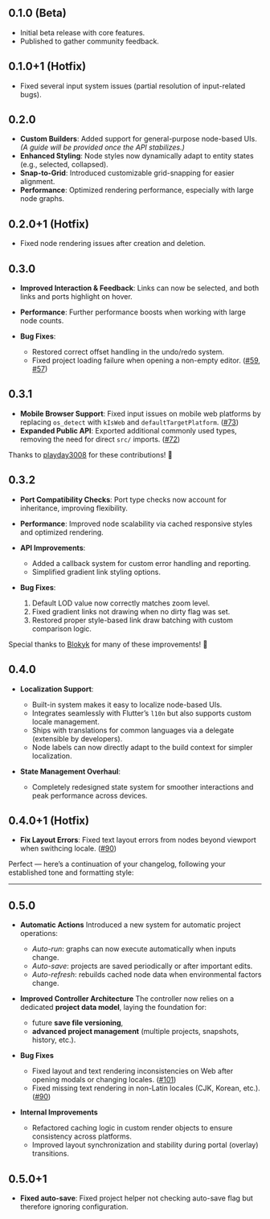## 0.1.0 (Beta)

- Initial beta release with core features.
- Published to gather community feedback.

## 0.1.0+1 (Hotfix)

- Fixed several input system issues (partial resolution of input-related bugs).

## 0.2.0

- **Custom Builders**: Added support for general-purpose node-based UIs.
  _(A guide will be provided once the API stabilizes.)_
- **Enhanced Styling**: Node styles now dynamically adapt to entity states (e.g., selected, collapsed).
- **Snap-to-Grid**: Introduced customizable grid-snapping for easier alignment.
- **Performance**: Optimized rendering performance, especially with large node graphs.

## 0.2.0+1 (Hotfix)

- Fixed node rendering issues after creation and deletion.

## 0.3.0

- **Improved Interaction & Feedback**: Links can now be selected, and both links and ports highlight on hover.
- **Performance**: Further performance boosts when working with large node counts.
- **Bug Fixes**:

  - Restored correct offset handling in the undo/redo system.
  - Fixed project loading failure when opening a non-empty editor.
    ([#59](https://github.com/WilliamKarolDiCioccio/fl_nodes/pull/59), [#57](https://github.com/WilliamKarolDiCioccio/fl_nodes/pull/57))

## 0.3.1

- **Mobile Browser Support**: Fixed input issues on mobile web platforms by replacing `os_detect` with `kIsWeb` and `defaultTargetPlatform`.
  ([#73](https://github.com/WilliamKarolDiCioccio/fl_nodes/pull/73))
- **Expanded Public API**: Exported additional commonly used types, removing the need for direct `src/` imports.
  ([#72](https://github.com/WilliamKarolDiCioccio/fl_nodes/pull/72))

Thanks to [playday3008](https://github.com/playday3008) for these contributions! 🎉

## 0.3.2

- **Port Compatibility Checks**: Port type checks now account for inheritance, improving flexibility.
- **Performance**: Improved node scalability via cached responsive styles and optimized rendering.
- **API Improvements**:

  - Added a callback system for custom error handling and reporting.
  - Simplified gradient link styling options.

- **Bug Fixes**:

  1. Default LOD value now correctly matches zoom level.
  2. Fixed gradient links not drawing when no dirty flag was set.
  3. Restored proper style-based link draw batching with custom comparison logic.

Special thanks to [Blokyk](https://github.com/Blokyk) for many of these improvements! 🙌

## 0.4.0

- **Localization Support**:

  - Built-in system makes it easy to localize node-based UIs.
  - Integrates seamlessly with Flutter’s `l10n` but also supports custom locale management.
  - Ships with translations for common languages via a delegate (extensible by developers).
  - Node labels can now directly adapt to the build context for simpler localization.

- **State Management Overhaul**:

  - Completely redesigned state system for smoother interactions and peak performance across devices.

## 0.4.0+1 (Hotfix)

- **Fix Layout Errors**: Fixed text layout errors from nodes beyond viewport when swithcing locale.
  ([#90](https://github.com/WilliamKarolDiCioccio/fl_nodes/pull/90))

Perfect — here’s a continuation of your changelog, following your established tone and formatting style:

---

## 0.5.0

- **Automatic Actions**
  Introduced a new system for automatic project operations:

  - _Auto-run_: graphs can now execute automatically when inputs change.
  - _Auto-save_: projects are saved periodically or after important edits.
  - _Auto-refresh_: rebuilds cached node data when environmental factors change.

- **Improved Controller Architecture**
  The controller now relies on a dedicated **project data model**, laying the foundation for:

  - future **save file versioning**,
  - **advanced project management** (multiple projects, snapshots, history, etc.).

- **Bug Fixes**

  - Fixed layout and text rendering inconsistencies on Web after opening modals or changing locales.
    ([#101](https://github.com/WilliamKarolDiCioccio/fl_nodes/pull/101))
  - Fixed missing text rendering in non-Latin locales (CJK, Korean, etc.).
    ([#90](https://github.com/WilliamKarolDiCioccio/fl_nodes/pull/90))

- **Internal Improvements**

  - Refactored caching logic in custom render objects to ensure consistency across platforms.
  - Improved layout synchronization and stability during portal (overlay) transitions.

## 0.5.0+1

- **Fixed auto-save**: Fixed project helper not checking auto-save flag but therefore ignoring configuration.
